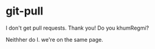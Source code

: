 # git-pull


I don't get pull requests. Thank you!
Do you khumRegmi?

Neithher do I. we're on the same page.
